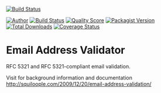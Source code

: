 [![Build Status](https://travis-ci.org/2upmedia/emailaddressvalidator.svg)](https://travis-ci.org/2upmedia/emailaddressvalidator)

[![Author](http://img.shields.io/badge/author-@2upmedia-blue.svg?style=flat-square)](https://twitter.com/2upmedia)
[![Build Status](https://img.shields.io/travis/2upmedia/emailaddressvalidator/master.svg?style=flat-square)](https://travis-ci.org/2upmedia/emailaddressvalidator)
[![Quality Score](https://img.shields.io/scrutinizer/g/2upmedia/emailaddressvalidator.svg?style=flat-square)](https://scrutinizer-ci.com/g/2upmedia/emailaddressvalidator)
[![Packagist Version](https://img.shields.io/packagist/v/2upmedia/emailaddressvalidator.svg?style=flat-square)](https://packagist.org/packages/2upmedia/emailaddressvalidator)
[![Total Downloads](https://img.shields.io/packagist/dt/2upmedia/emailaddressvalidator.svg?style=flat-square)](https://packagist.org/packages/2upmedia/emailaddressvalidator)
[![Coverage Status](https://img.shields.io/scrutinizer/coverage/g/2upmedia/emailaddressvalidator.svg?style=flat-square)](https://scrutinizer-ci.com/g/2upmedia/emailaddressvalidator)

# Email Address Validator

RFC 5321 and RFC 5321-compliant email validation. 

Visit for background information and documentation http://squiloople.com/2009/12/20/email-address-validation/

